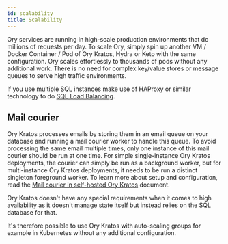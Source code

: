 ```yaml
---
id: scalability
title: Scalability
---
```


Ory services are running in high-scale production environments that do millions of requests per day. To scale Ory, simply spin up
another VM / Docker Container / Pod of Ory Kratos, Hydra or Keto with the same configuration. Ory scales effortlessly to thousands
of pods without any additional work. There is no need for complex key/value stores or message queues to serve high traffic
environments.

If you use multiple SQL instances make use of HAProxy or similar technology to do
[SQL Load Balancing](https://severalnines.com/resources/database-management-tutorials/mysql-load-balancing-haproxy-tutorial).

## Mail courier

Ory Kratos processes emails by storing them in an email queue on your database and running a mail courier worker to handle this
queue. To avoid processing the same email multiple times, only one instance of this mail courier should be run at one time. For
simple single-instance Ory Kratos deployments, the courier can simply be run as a background worker, but for multi-instance Ory
Kratos deployments, it needs to be run a distinct singleton foreground worker. To learn more about setup and configuration, read
the [Mail courier in self-hosted Ory Kratos](../../kratos/self-hosted/mail-courier-selfhosted) document.

Ory Kratos doesn't have any special requirements when it comes to high availability as it doesn't manage state itself but instead
relies on the SQL database for that.

It's therefore possible to use Ory Kratos with auto-scaling groups for example in Kubernetes without any additional configuration.
